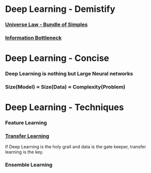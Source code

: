 # Deep Learning - Demistify
### [Universe Law - Bundle of Simples](https://www.technologyreview.com/s/602344/the-extraordinary-link-between-deep-neural-networks-and-the-nature-of-the-universe/)
### [Information Bottleneck](https://www.quantamagazine.org/new-theory-cracks-open-the-black-box-of-deep-learning-20170921/)
# Deep Learning - Concise
### Deep Learning is nothing but Large Neural networks
### Size(Model) ∝ Size(Data) ∝ Complexity(Problem)
# Deep Learning - Techniques
### Feature Learning
### [Transfer Learning](https://medium.com/nanonets/nanonets-how-to-use-deep-learning-when-you-have-limited-data-f68c0b512cab)
If Deep Learning is the holy grail and data is the gate keeper, transfer learning is the key.
### Ensemble Learning
